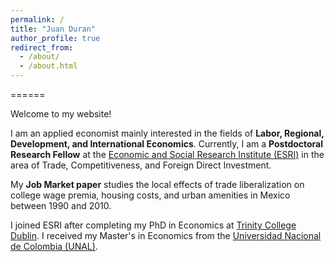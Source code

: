 ```yaml
---
permalink: /
title: "Juan Duran"
author_profile: true
redirect_from: 
  - /about/
  - /about.html
---
```


======

Welcome to my website!

I am an applied economist mainly interested in the fields of **Labor, Regional, Development, and International Economics**. Currently, I am a **Postdoctoral Research Fellow** at the [Economic and Social Research Institute (ESRI)](https://www.esri.ie/) in the area of Trade, Competitiveness, and Foreign Direct Investment.

My **Job Market paper** studies the local effects of trade liberalization on college wage premia, housing costs, and urban amenities in Mexico between 1990 and 2010.

I joined ESRI after completing my PhD in Economics at [Trinity College Dublin](https://www.tcd.ie/Economics/). I received my Master's in Economics from the [Universidad Nacional de Colombia (UNAL)](https://fce.unal.edu.co/facultad/). 


